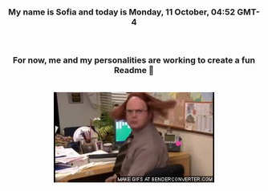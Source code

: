 


<div align="center">
<h3 >My name is Sofia and today is Monday, 11 October, 04:52 GMT-4</h3><br>
<h3 >For now, me and my personalities are working to create a fun Readme 👋
</h3><br>
<img src='img/dwight.gif' alt='working...'/>
</div>
